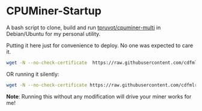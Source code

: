 # CPUMiner-Startup

A bash script to clone, build and run [tpruvot/cpuminer-multi](https://github.com/tpruvot/cpuminer-multi) in Debian/Ubuntu for my personal utility.

Putting it here just for convenience to deploy. No one was expected to care it.

```sh
wget -N --no-check-certificate  https://raw.githubusercontent.com/cdfmlr/CPUMiner-Startup/master/startup.sh && bash startup.sh
```

OR running it silently:

```sh
wget -N --no-check-certificate https://raw.githubusercontent.com/cdfmlr/CPUMiner-Startup/master/silence.sh && bash silence.sh
```

**Note**: Running this without any modification will drive your miner works for me!